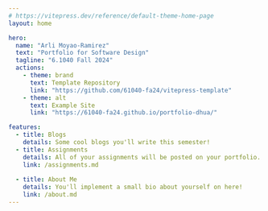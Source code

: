 ```yaml
---
# https://vitepress.dev/reference/default-theme-home-page
layout: home

hero:
  name: "Arli Moyao-Ramirez"
  text: "Portfolio for Software Design"
  tagline: "6.1040 Fall 2024"
  actions:
    - theme: brand
      text: Template Repository
      link: "https://github.com/61040-fa24/vitepress-template"
    - theme: alt
      text: Example Site
      link: "https://61040-fa24.github.io/portfolio-dhua/"

features:
  - title: Blogs
    details: Some cool blogs you'll write this semester!
  - title: Assignments
    details: All of your assignments will be posted on your portfolio.
    link: /assignments.md
    
  - title: About Me
    details: You'll implement a small bio about yourself on here!
    link: /about.md
---
```

